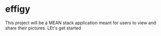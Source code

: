 # effigy
This project will be a MEAN stack application meant for users to view and share their pictures.
LEt's get started